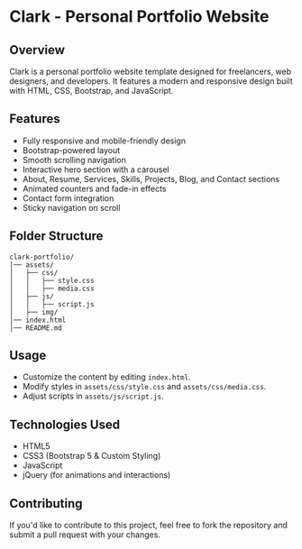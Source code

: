 # Clark - Personal Portfolio Website

## Overview
Clark is a personal portfolio website template designed for freelancers, web designers, and developers. It features a modern and responsive design built with HTML, CSS, Bootstrap, and JavaScript.

## Features
- Fully responsive and mobile-friendly design
- Bootstrap-powered layout
- Smooth scrolling navigation
- Interactive hero section with a carousel
- About, Resume, Services, Skills, Projects, Blog, and Contact sections
- Animated counters and fade-in effects
- Contact form integration
- Sticky navigation on scroll

## Folder Structure
```
clark-portfolio/
│── assets/
│   ├── css/
│   │   ├── style.css
│   │   ├── media.css
│   ├── js/
│   │   ├── script.js
│   ├── img/
│── index.html
│── README.md
```

## Usage
- Customize the content by editing `index.html`.
- Modify styles in `assets/css/style.css` and `assets/css/media.css`.
- Adjust scripts in `assets/js/script.js`.

## Technologies Used
- HTML5
- CSS3 (Bootstrap 5 & Custom Styling)
- JavaScript
- jQuery (for animations and interactions)

## Contributing
If you'd like to contribute to this project, feel free to fork the repository and submit a pull request with your changes.

